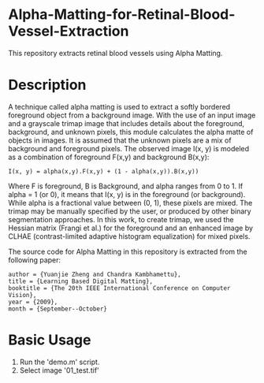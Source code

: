 # Alpha-Matting-for-Retinal-Blood-Vessel-Extraction
This repository extracts retinal blood vessels using Alpha Matting. 

Description
===========
A technique called alpha matting is used to extract a softly bordered foreground object from a background image. With the use of an input image and a grayscale trimap image that includes details about the foreground, background, and unknown pixels, this module calculates the alpha matte of objects in images. It is assumed that the unknown pixels are a mix of background and foreground pixels. The observed image I(x, y) is modeled as a combination of foreground F(x,y) and background B(x,y):
```
I(x, y) = alpha(x,y).F(x,y) + (1 - alpha(x,y)).B(x,y))
```
 
Where F is foreground, B is Background, and alpha ranges from 0 to 1. If alpha = 1 (or 0), it means that I(x, y) is in the foreground (or background). While alpha is a fractional value between (0, 1), these pixels are mixed. The trimap may be manually specified by the user, or produced by other binary segmentation approaches. In this work, to create trimap, we used the Hessian matrix (Frangi et al.) for the foreground and an enhanced image by CLHAE (contrast-limited adaptive histogram equalization) for mixed pixels.


The source code for Alpha Matting in this repository is extracted from the following paper: 
```
author = {Yuanjie Zheng and Chandra Kambhamettu},
title = {Learning Based Digital Matting},
booktitle = {The 20th IEEE International Conference on Computer Vision},
year = {2009},
month = {September--October}
```


Basic Usage
===========

1. Run the 'demo.m' script.
2. Select image '01_test.tif'

